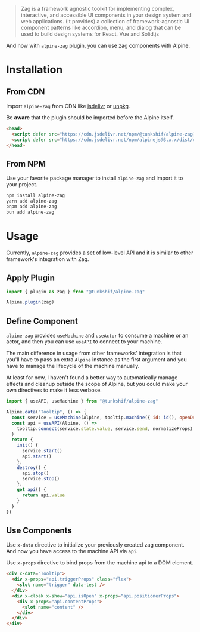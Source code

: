 > Zag is a framework agnostic toolkit for implementing complex, interactive, and accessible UI components in your design system and web applications. (It provides) a collection of framework-agnostic UI component patterns like accordion, menu, and dialog that can be used to build design systems for React, Vue and Solid.js

And now with `alpine-zag` plugin, you can use zag components with Alpine.

# Installation

## From CDN

Import `alpine-zag` from CDN like [jsdelivr](https://www.jsdelivr.com/) or [unpkg](https://www.unpkg.com/).

Be **aware** that the plugin should be imported before the Alpine itself.

<!-- prettier-ignore -->
```html
<head>
  <script defer src="https://cdn.jsdelivr.net/npm/@tunkshif/alpine-zag@0.3.x/dist/cdn.min.js"></script>
  <script defer src="https://cdn.jsdelivr.net/npm/alpinejs@3.x.x/dist/cdn.min.js"></script>
</head>
```

## From NPM

Use your favorite package manager to install `alpine-zag` and import it to your project.

```bash
npm install alpine-zag
yarn add alpine-zag
pnpm add alpine-zag
bun add alpine-zag
```

# Usage

Currently, `alpine-zag` provides a set of low-level API and it is similar to other framework's integration with Zag.

## Apply Plugin

```js
import { plugin as zag } from "@tunkshif/alpine-zag"

Alpine.plugin(zag)
```

## Define Component

`alpine-zag` provides `useMachine` and `useActor` to consume a machine or an actor, and then you can use `useAPI` to connect to your machine.

The main difference in usage from other frameworks' integration is that you'll have to pass an extra `Alpine` instance as the first argument and you have to manage the lifecycle of the machine manually.

At least for now, I haven't found a better way to automatically manage effects and cleanup outside the scope of Alpine, but you could make your own directives to make it less verbose.

```js
import { useAPI, useMachine } from "@tunkshif/alpine-zag"

Alpine.data("Tooltip", () => {
  const service = useMachine(Alpine, tooltip.machine({ id: id(), openDelay: 500, closeDelay: 200 }))
  const api = useAPI(Alpine, () =>
    tooltip.connect(service.state.value, service.send, normalizeProps)
  )
  return {
    init() {
      service.start()
      api.start()
    },
    destroy() {
      api.stop()
      service.stop()
    },
    get api() {
      return api.value
    }
  }
})
```

## Use Components

Use `x-data` directive to initialize your previously created zag component. And now you have access to the machine API via `api`.

Use `x-props` directive to bind props from the machine api to a DOM element.

```html
<div x-data="Tooltip">
  <div x-props="api.triggerProps" class="flex">
    <slot name="trigger" data-test />
  </div>
  <div x-cloak x-show="api.isOpen" x-props="api.positionerProps">
    <div x-props="api.contentProps">
      <slot name="content" />
    </div>
  </div>
</div>
```
